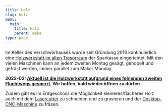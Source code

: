 ```yaml
---
title: Holz
slug: holz
menu: 
  main:
    title: Holz
    parent: make
type: page
---
```


Im Keller des Verschwörhauses wurde seit Gründung 2016 kontinuierlich eine [Holzwerkstatt im alten Tresorraum](https://wiki.verschwoerhaus.de/holzwerkstatt) der Sparkasse eingerichtet. Mit den vielen Maschinen kann an jedem zweiten Montag gesägt, gehobelt und gefräst werden, immer parallel zum Maker Monday. 

**2022-02: [Aktuell ist die Holzwerkstatt aufgrund eines fehlenden zweiten Fluchtwegs gesperrt](/verschwoerhaus-darf-oeffnen-ohne-holzwerkstatt/). Wir hoffen, bald wieder öffnen zu dürfen**

Zudem gibt es im Erdgeschoss die Möglichkeit kleineres/flacheres Holz auch mit dem [Lasercutter](https://wiki.verschwoerhaus.de/lasercutter) zu schneiden und zu gravieren und der [Desktop-CNC-Maschine](https://wiki.verschwoerhaus.de/cnc) zu fräsen.
